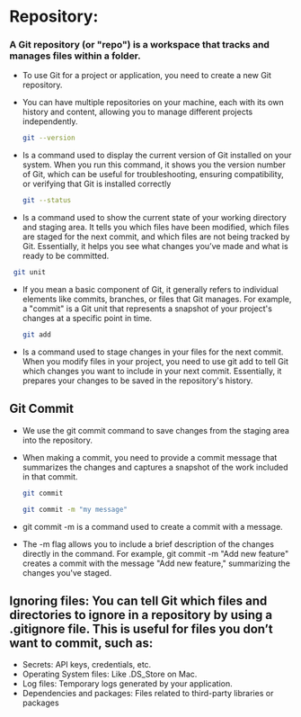 # Repository: 

### A Git repository (or "repo") is a workspace that tracks and manages files within a folder.

- To use Git for a project or application, you need to create a new Git repository.

- You can have multiple repositories on your machine, each with its own history and content, allowing you to manage different projects independently.

   ```sh
   git --version
   ```
- Is a command used to display the current version of Git installed on your system. When you run this command, it shows you the version number of Git, which can be useful for troubleshooting, ensuring compatibility, or verifying that Git is installed correctly
  
   ```sh
   git --status
   ```
-  Is a command used to show the current state of your working directory and staging area. It tells you which files have been modified, which files are staged for the next commit, and which files are not being tracked by Git. Essentially, it helps you see what changes you’ve made and what is ready to be committed.

  ```sh
   git unit
   ```
-  If you mean a basic component of Git, it generally refers to individual elements like commits, branches, or files that Git manages. For example, a "commit" is a Git unit that represents a snapshot of your project's changes at a specific point in time.

   ```sh
   git add
   ```
-  Is a command used to stage changes in your files for the next commit. When you modify files in your project, you need to use git add to tell Git which changes you want to include in your next commit. Essentially, it prepares your changes to be saved in the repository's history.

## Git Commit 

- We use the git commit command to save changes from the staging area into the repository.

- When making a commit, you need to provide a commit message that summarizes the changes and captures a snapshot of the work included in that commit.

   ```sh
   git commit
   ```

    ```sh
   git commit -m "my message"
   ```
- git commit -m is a command used to create a commit with a message.
  
- The -m flag allows you to include a brief description of the changes directly in the command. For example, git commit -m "Add new feature" creates a commit with the message "Add new feature," summarizing the changes you've staged.

## Ignoring files: You can tell Git which files and directories to ignore in a repository by using a .gitignore file. This is useful for files you don’t want to commit, such as:

- Secrets: API keys, credentials, etc.
- Operating System files: Like .DS_Store on Mac.
- Log files: Temporary logs generated by your application.
- Dependencies and packages: Files related to third-party libraries or packages
